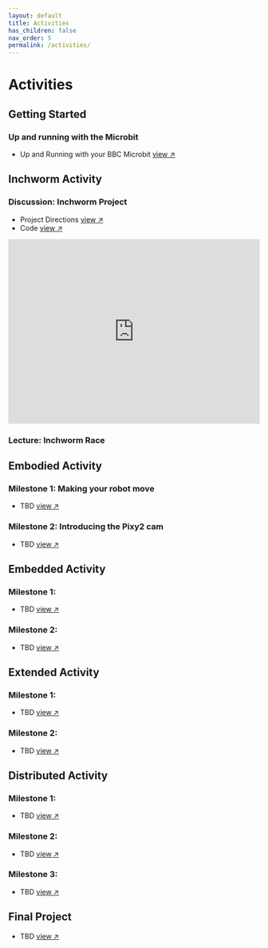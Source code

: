 ```yaml
---
layout: default
title: Activities
has_children: false
nav_order: 5
permalink: /activities/
---
```


# Activities

## Getting Started

### Up and running with the Microbit

- Up and Running with your BBC Microbit <a href="https://microbit.org/get-started/first-steps/introduction/" target="_blank" rel="noopener">view &#x2197;</a>

## Inchworm Activity

### Discussion: Inchworm Project

- Project Directions <a href="https://makecode.microbit.org/projects/inchworm" target="_blank" rel="noopener">view &#x2197;</a>
- Code <a href="https://makecode.microbit.org/_Ha2MkTc7kE7P" target="_blank" rel="noopener">view &#x2197;</a>
<div style="position:relative;height:calc(300px + 5em);width:100%;overflow:hidden;"><iframe style="position:absolute;top:0;left:0;width:100%;height:100%;" src="https://makecode.microbit.org/---codeembed#pub:_Ha2MkTc7kE7P" allowfullscreen="allowfullscreen" frameborder="0" sandbox="allow-scripts allow-same-origin"></iframe></div>

### Lecture: Inchworm Race

## Embodied Activity

### Milestone 1: Making your robot move
- TBD <a href="#" target="_blank" rel="noopener">view &#x2197;</a>

### Milestone 2: Introducing the Pixy2 cam
- TBD <a href="#" target="_blank" rel="noopener">view &#x2197;</a>

## Embedded Activity

### Milestone 1:
- TBD <a href="#" target="_blank" rel="noopener">view &#x2197;</a>

### Milestone 2:
- TBD <a href="#" target="_blank" rel="noopener">view &#x2197;</a>

## Extended Activity

### Milestone 1:
- TBD <a href="#" target="_blank" rel="noopener">view &#x2197;</a>

### Milestone 2:
- TBD <a href="#" target="_blank" rel="noopener">view &#x2197;</a>

## Distributed Activity

### Milestone 1:
- TBD <a href="#" target="_blank" rel="noopener">view &#x2197;</a>

### Milestone 2:
- TBD <a href="#" target="_blank" rel="noopener">view &#x2197;</a>

### Milestone 3:
- TBD <a href="#" target="_blank" rel="noopener">view &#x2197;</a>

## Final Project

- TBD <a href="#" target="_blank" rel="noopener">view &#x2197;</a>
